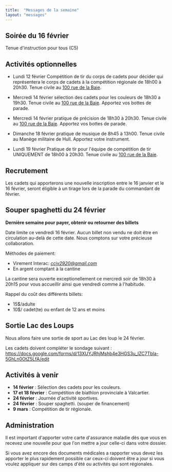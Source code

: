 ```yaml
---
title:  "Messages de la semaine"
layout: "messages"
---
```


## Soirée du 16 février

Tenue d'instruction pour tous (C5)

## Activités optionnelles

- Lundi 12 février Compétition de tir du corps de cadets pour décider qui représentera le corps de cadets à la compétition régionale de 18h00 à 20h30. Tenue civile au [100 rue de la Baie](/information/comment-nous-rejoindre/).

-  Mercredi 14 février sélection des cadets pour les couleurs de 18h30 a 19h30. Tenue civile au [100 rue de la Baie](/information/comment-nous-rejoindre/). Apportez vos bottes de parade.
   
-  Mercredi 14 février pratique de précision de 18h30 à 20h30. Tenue civile au [100 rue de la Baie](/information/comment-nous-rejoindre/). Apportez vos bottes de parade.

 - Dimanche 18 février pratique de musique de 8h45 à 13h00. Tenue civile au Manège militaire de Hull. Apportez votre instrument.

 - Lundi 19 février Pratique de tir pour l'équipe de compétition de tir UNIQUEMENT de 18h00 à 20h30. Tenue civile au [100 rue de la Baie](/information/comment-nous-rejoindre/).

## Recrutement

Les cadets qui apporterons une nouvelle inscription entre le 16 janvier et le 16 février, seront éligible à un tirage lors de la parade du commandant de février.

## Souper spaghetti du 24 février

**Dernière semaine pour payer, obtenir ou retourner des billets**
 
Date limite ce vendredi 16 février. Aucun billet non vendu ne doit être en circulation au-delà de cette date. Nous comptons sur votre précieuse collaboration. 

Méthodes de paiement: 
- Virement Interac: *cciv2920@gmail.com*
- En argent comptant à la cantine

La cantine sera ouverte exceptionellement ce mercredi soir de 18h30 à 20h15 pour vous accueillir ainsi que vendredi comme à l'habitude.

Rappel du coût des différents billets:
- 15$/adulte
- 10$/ cadet(te) ou enfant de 12 ans et moins


## Sortie Lac des Loups

Nous allons faire une sortie de sport au Lac des loup le 24 février.

Les cadets doivent compléter le sondage suivant : <https://docs.google.com/forms/d/13XUYJRhjMshb4e3HGS3u_IZC7Tbla-5GhLn0OtZ5LfA/edit>
  
## Activités à venir

- **14 février** : Sélection des cadets pour les couleurs.
- **17 et 18 février** : Compétition de biathlon provinciale à Valcartier.
- **24 février** : Journée d'activité sportives.
- **24 février** : Souper spaghetti. (souper de financement)
- **9 mars** : Compétition de tir régionale.

## Administration

Il est important d'apporter votre carte d'assurance maladie dès que vous en recevez une nouvelle pour que l'on mettre a jour celle-ci dans votre dossier.

Si vous avez encore des documents médicales a rapporter vous devez les apporter le plus rapidement possible car ceux-ci doivent être a jour si vous voulez appliquer sur des camps d'été ou activités qui sont régionales.
  

